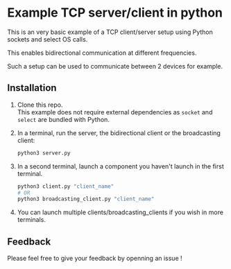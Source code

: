 # Example TCP server/client in python

This is an very basic example of a TCP client/server setup using Python sockets
and select OS calls.

This enables bidirectional communication at different frequencies.

Such a setup can be used to communicate between 2 devices for example.

## Installation

1. Clone this repo.\
This example does not require external dependencies as `socket` and `select` are bundled with Python.

2. In a terminal, run the server, the bidirectional client or the broadcasting client:

    ```bash
    python3 server.py
    ```

3. In a second terminal, launch a component you haven't launch in the first terminal.

    ```bash
    python3 client.py "client_name"
    # OR
    python3 broadcasting_client.py "client_name"
    ```

4. You can launch multiple clients/broadcasting_clients if you wish in more terminals.

## Feedback

Please feel free to give your feedback by openning an issue !
